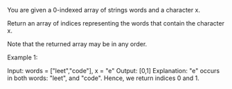 You are given a 0-indexed array of strings words and a character x.

Return an array of indices representing the words that contain the character x.

Note that the returned array may be in any order.

 

Example 1:

Input: words = ["leet","code"], x = "e"
Output: [0,1]
Explanation: "e" occurs in both words: "leet", and "code". Hence, we return indices 0 and 1.
